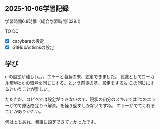 ## 2025-10-06学習記録
学習時間6.8時間（総合学習時間1029.1）

TO DO
- [x] capybaraの設定
- [x] GitHubActionsの設定

## 学び
ciの設定が難しい。。。エラーと葛藤の末、設定できました。
認識としてローカル環境とciの環境を同じにする。という前提の基、設定をするも
この同じにするということが難しい。

ただただ、コピペでは設定ができないので、現状の自分のスキルでは1つのエラーがでて原因を探り→解決。を繰り返すしかないですね。
エラーがでてくれることがありがたい。

何はともあれ、無事に設定できてよかったです。